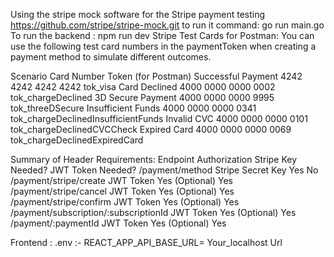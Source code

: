 Using the stripe mock software for the Stripe payment testing
https://github.com/stripe/stripe-mock.git to run it command: go run main.go
To run the backend : npm run dev
Stripe Test Cards for Postman:
You can use the following test card numbers in the paymentToken when creating a payment method to simulate different outcomes.

Scenario	            Card Number	                Token (for Postman)
Successful Payment	    4242 4242 4242 4242	        tok_visa
Card Declined	        4000 0000 0000 0002	        tok_chargeDeclined
3D Secure Payment	    4000 0000 0000 9995	        tok_threeDSecure
Insufficient Funds	    4000 0000 0000 0341	        tok_chargeDeclinedInsufficientFunds
Invalid CVC	            4000 0000 0000 0101	        tok_chargeDeclinedCVCCheck
Expired Card	        4000 0000 0000 0069	        tok_chargeDeclinedExpiredCard


Summary of Header Requirements:
Endpoint	                                Authorization	Stripe Key Needed?	JWT Token Needed?
/payment/method	Stripe                        Secret Key	    Yes	                No
/payment/stripe/create	                      JWT Token	        Yes (Optional)	    Yes
/payment/stripe/cancel	                      JWT Token	        Yes (Optional)	    Yes
/payment/stripe/confirm	                      JWT Token	        Yes (Optional)	    Yes
/payment/subscription/:subscriptionId	      JWT Token	        Yes (Optional)	    Yes
/payment/:paymentId	                          JWT Token	        Yes (Optional)	    Yes


Frontend : .env :-
REACT_APP_API_BASE_URL= Your_localhost Url


